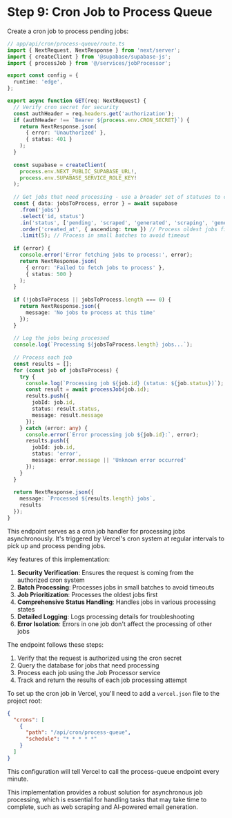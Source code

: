 # Step 9: Cron Job to Process Queue

Create a cron job to process pending jobs:

```typescript
// app/api/cron/process-queue/route.ts
import { NextRequest, NextResponse } from 'next/server';
import { createClient } from '@supabase/supabase-js';
import { processJob } from '@/services/jobProcessor';

export const config = {
  runtime: 'edge',
};

export async function GET(req: NextRequest) {
  // Verify cron secret for security
  const authHeader = req.headers.get('authorization');
  if (authHeader !== `Bearer ${process.env.CRON_SECRET}`) {
    return NextResponse.json(
      { error: 'Unauthorized' },
      { status: 401 }
    );
  }
  
  const supabase = createClient(
    process.env.NEXT_PUBLIC_SUPABASE_URL!,
    process.env.SUPABASE_SERVICE_ROLE_KEY!
  );
  
  // Get jobs that need processing - use a broader set of statuses to catch jobs at different stages
  const { data: jobsToProcess, error } = await supabase
    .from('jobs')
    .select('id, status')
    .in('status', ['pending', 'scraped', 'generated', 'scraping', 'generating']) // Include all processing states
    .order('created_at', { ascending: true }) // Process oldest jobs first
    .limit(5); // Process in small batches to avoid timeout
  
  if (error) {
    console.error('Error fetching jobs to process:', error);
    return NextResponse.json(
      { error: 'Failed to fetch jobs to process' },
      { status: 500 }
    );
  }
  
  if (!jobsToProcess || jobsToProcess.length === 0) {
    return NextResponse.json({
      message: 'No jobs to process at this time'
    });
  }
  
  // Log the jobs being processed
  console.log(`Processing ${jobsToProcess.length} jobs...`);
  
  // Process each job
  const results = [];
  for (const job of jobsToProcess) {
    try {
      console.log(`Processing job ${job.id} (status: ${job.status})`);
      const result = await processJob(job.id);
      results.push({
        jobId: job.id,
        status: result.status,
        message: result.message
      });
    } catch (error: any) {
      console.error(`Error processing job ${job.id}:`, error);
      results.push({
        jobId: job.id,
        status: 'error',
        message: error.message || 'Unknown error occurred'
      });
    }
  }
  
  return NextResponse.json({ 
    message: `Processed ${results.length} jobs`,
    results 
  });
}
```

This endpoint serves as a cron job handler for processing jobs asynchronously. It's triggered by Vercel's cron system at regular intervals to pick up and process pending jobs.

Key features of this implementation:

1. **Security Verification**: Ensures the request is coming from the authorized cron system
2. **Batch Processing**: Processes jobs in small batches to avoid timeouts
3. **Job Prioritization**: Processes the oldest jobs first
4. **Comprehensive Status Handling**: Handles jobs in various processing states
5. **Detailed Logging**: Logs processing details for troubleshooting
6. **Error Isolation**: Errors in one job don't affect the processing of other jobs

The endpoint follows these steps:
1. Verify that the request is authorized using the cron secret
2. Query the database for jobs that need processing
3. Process each job using the Job Processor service
4. Track and return the results of each job processing attempt

To set up the cron job in Vercel, you'll need to add a `vercel.json` file to the project root:

```json
{
  "crons": [
    {
      "path": "/api/cron/process-queue",
      "schedule": "* * * * *"
    }
  ]
}
```

This configuration will tell Vercel to call the process-queue endpoint every minute.

This implementation provides a robust solution for asynchronous job processing, which is essential for handling tasks that may take time to complete, such as web scraping and AI-powered email generation.
